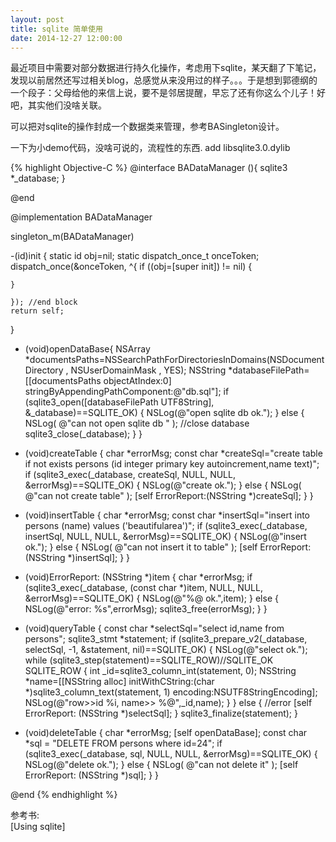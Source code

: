 ```yaml
---
layout: post
title: sqlite 简单使用
date: 2014-12-27 12:00:00
---
```


最近项目中需要对部分数据进行持久化操作，考虑用下sqlite，某天翻了下笔记，发现以前居然还写过相关blog，总感觉从来没用过的样子。。。于是想到郭德纲的一个段子：父母给他的来信上说，要不是邻居提醒，早忘了还有你这么个儿子！好吧，其实他们没啥关联。

可以把对sqlite的操作封成一个数据类来管理，参考BASingleton设计。

一下为小demo代码，没啥可说的，流程性的东西.
add libsqlite3.0.dylib

{% highlight Objective-C %}
@interface BADataManager (){
    sqlite3 *_database;
}

@end

@implementation BADataManager

singleton_m(BADataManager)

-(id)init
{
    static id obj=nil;
    static dispatch_once_t onceToken;
    dispatch_once(&onceToken, ^{
    if ((obj=[super init]) != nil) {
        
        
    }
    
    }); //end block
    return self;
}


- (void)openDataBase{
    NSArray *documentsPaths=NSSearchPathForDirectoriesInDomains(NSDocumentDirectory
                                                                , NSUserDomainMask
                                                                , YES);
    NSString *databaseFilePath=[[documentsPaths objectAtIndex:0] stringByAppendingPathComponent:@"db.sql"];
    if (sqlite3_open([databaseFilePath UTF8String], &_database)==SQLITE_OK)
    {
        NSLog(@"open sqlite db ok.");
    }
    else
    {
        NSLog( @"can not open sqlite db " );
        //close database
        sqlite3_close(_database);
    }
}

- (void)createTable
{
    char *errorMsg;
    const char *createSql="create table if not exists persons (id integer primary key autoincrement,name text)";
    if (sqlite3_exec(_database, createSql, NULL, NULL, &errorMsg)==SQLITE_OK)
    {
        NSLog(@"create ok.");
    }
    else
    {
        NSLog( @"can not create table" );
        [self ErrorReport:(NSString *)createSql];
    }
}

- (void)insertTable
{
    char *errorMsg;
    const char *insertSql="insert into persons (name) values ('beautifularea')";
    if (sqlite3_exec(_database, insertSql, NULL, NULL, &errorMsg)==SQLITE_OK)
    {
        NSLog(@"insert ok.");
    }
    else
    {
        NSLog( @"can not insert it to table" );
        [self ErrorReport: (NSString *)insertSql];
    }
}

- (void)ErrorReport: (NSString *)item
{
    char *errorMsg;
    if (sqlite3_exec(_database, (const char *)item, NULL, NULL, &errorMsg)==SQLITE_OK)
    {
        NSLog(@"%@ ok.",item);
    }
    else
    {
        NSLog(@"error: %s",errorMsg);
        sqlite3_free(errorMsg);
    }
}

- (void)queryTable
{
    const char *selectSql="select id,name from persons";
    sqlite3_stmt *statement;
    if (sqlite3_prepare_v2(_database, selectSql, -1, &statement, nil)==SQLITE_OK)
    {
        NSLog(@"select ok.");
        while (sqlite3_step(statement)==SQLITE_ROW)//SQLITE_OK SQLITE_ROW
        {
            int _id=sqlite3_column_int(statement, 0);
            NSString *name=[[NSString alloc] initWithCString:(char *)sqlite3_column_text(statement, 1) encoding:NSUTF8StringEncoding];
            NSLog(@"row>>id %i, name>> %@",_id,name);
        }
    }
    else
    {
        //error
        [self ErrorReport: (NSString *)selectSql];
    }
    sqlite3_finalize(statement);
}

- (void)deleteTable
{
    char *errorMsg;
    [self openDataBase];
    const char *sql = "DELETE FROM persons where id=24";
    if (sqlite3_exec(_database, sql, NULL, NULL, &errorMsg)==SQLITE_OK)
    {
        NSLog(@"delete ok.");
    }
    else
    {
        NSLog( @"can not delete it" );
        [self ErrorReport: (NSString *)sql];
    }
}

@end
{% endhighlight %}

参考书:<br/>
[Using sqlite]
